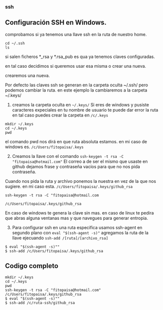 ### ssh

## Configuración SSH en Windows. 
comprobamos si ya tenemos una llave ssh en la ruta de nuestro home. 
```
cd ~/.ssh
ls
```
si salen ficheros *_rsa y *.rsa_pub es qua ya tenemos claves configuradas.

en tal caso decidimos si queremos usar esa misma o crear una nueva. 

crearemos una nueva. 

Por defecto las claves ssh se generan en  la carpeta oculta ~/.ssh/ pero podemos cambiar la ruta. 
en este ejemplo la cambiaremos a la carpeta ~/.keys/

1. creamos la carpeta oculta en `~/.keys/` 
Si eres de windows y pusiste caracteres expeciales en tu nombre de usuario te puede dar error la ruta 
en tal caso puedes crear la carpeta en `/c/.keys`
```
mkdir ~/.keys
cd ~/.keys
pwd
```
el comando pwd nos dirá en que ruta absoluta estamos. 
en mi caso de windows es.
`/c/Users/fitopaisa/.keys`

2. Creamos la llave con el comando
`ssh-keygen -t rsa -C "fitopaisa@hotmail.com"`
El correo a de ser el mismo que usaste en github
dejamos frase y contraseña vacíos para que no nos pida contraseña. 

Cuando nos pida la ruta y archivo ponemos la nuestra en vez de la que nos sugiere.
en mi caso esta.
`/c/Users/fitopaisa/.keys/github_rsa`
```
ssh-keygen -t rsa -C "fitopaisa@hotmail.com

/c/Users/fitopaisa/.keys/github_rsa

```
En caso de windows te genera la clave sin mas. 
en caso de linux te pedira que abras alguna ventanas mas y que navegues para generar entropia.

3. Para configurar ssh en una ruta especifica 
usamos ssh-agent en segundo plano con `eval "$(ssh-agent -s)"`
agregamos la ruta de la llave ejecuando `ssh-add /[ruta]/[archivo_rsa]`
```
$ eval "$(ssh-agent -s)""
$ ssh-add /c/Users/fitopaisa/.keys/github_rsa
```

## Codigo completo
```
mkdir ~/.keys
cd ~/.keys
pwd
ssh-keygen -t rsa -C "fitopaisa@hotmail.com"
/c/Users/fitopaisa/.keys/github_rsa
$ eval "$(ssh-agent -s)""
$ ssh-add /c/ruta-ssh/github_rsa

```
